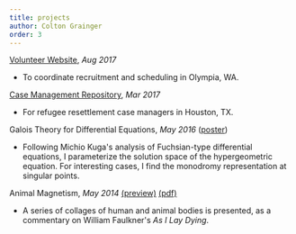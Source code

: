 ```yaml
---
title: projects
author: Colton Grainger
order: 3 
---
```


[Volunteer Website](http://coltongrainger.com/fscss-volunteers), *Aug 2017*
- To coordinate recruitment and scheduling in Olympia, WA.

[Case Management Repository](https://github.com/ColtonGrainger/ymca-resources), *Mar 2017*
- For refugee resettlement case managers in Houston, TX.

Galois Theory for Differential Equations, *May 2016* ([poster](docs/galois.pdf))
- Following Michio Kuga's analysis of Fuchsian-type differential equations, I parameterize the solution space of the hypergeometric equation. For interesting cases, I find the monodromy representation at singular points. 

Animal Magnetism, *May 2014* [(preview)](images/animal-magnetism.png) [(pdf)](docs/animal-magnetism.pdf)
- A series of collages of human and animal bodies is presented, as a commentary on William Faulkner's *As I Lay Dying*. 